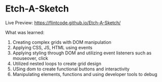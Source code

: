 # Etch-A-Sketch

Live Preview: https://flintcode.github.io/Etch-A-Sketch/

What was learned:
1. Creating complex grids with DOM manipulation
2. Applying CSS, JS, HTML using events 
3. Applying styling through DOM and utilizing event listeners such as mouseover, click
4. Utilized nested loops to create grid design
5. USing dom to create functional buttons and interactivity 
6. Manipulating elements, functions and using developer tools to debug 
